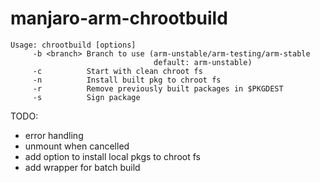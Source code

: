# manjaro-arm-chrootbuild

```
Usage: chrootbuild [options]
     -b <branch> Branch to use (arm-unstable/arm-testing/arm-stable
                                default: arm-unstable)
     -c          Start with clean chroot fs
     -n          Install built pkg to chroot fs
     -r          Remove previously built packages in $PKGDEST
     -s          Sign package
```

TODO:
- error handling
- unmount when cancelled
- add option to install local pkgs to chroot fs
- add wrapper for batch build
